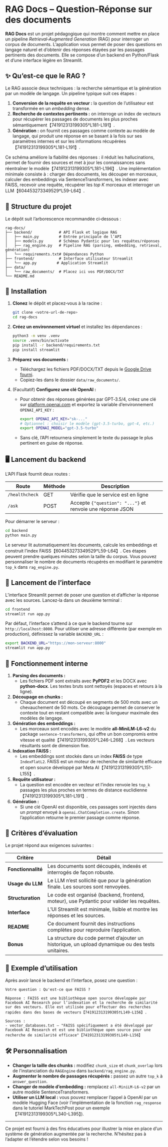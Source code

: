 # RAG Docs – Question‐Réponse sur des documents

**RAG Docs** est un projet pédagogique qui montre comment mettre en place un
pipeline *Retrieval‑Augmented Generation* (RAG) pour interroger un
corpus de documents.  L’application vous permet de poser des
questions en langage naturel et d’obtenir des réponses étayées par
les passages pertinents des documents.  Elle se compose d’un
backend en Python/Flask et d’une interface légère en Streamlit.

## ✨ Qu’est‑ce que le RAG ?

Le RAG associe deux techniques : la recherche sémantique et la
génération par un modèle de langage.  Un pipeline typique suit ces
étapes :

1. **Conversion de la requête en vecteur :** la question de
   l’utilisateur est transformée en un *embedding* dense.
2. **Recherche de contextes pertinents :** on interroge un index de
   vecteurs pour récupérer les passages de documents les plus proches
   sémantiquement【741912313199305†L181-L191】.
3. **Génération :** on fournit ces passages comme contexte au modèle de
   langage, qui produit une réponse en se basant à la fois sur ses
   paramètres internes et sur les informations récupérées【741912313199305†L181-L191】.

Ce schéma améliore la fiabilité des réponses : il réduit les
hallucinations, permet de fournir des sources et met à jour les
connaissances sans réentraîner le modèle【741912313199305†L181-L196】.  Une
implémentation minimale consiste à : charger des documents, les
découper en morceaux, calculer des embeddings via
SentenceTransformers, les indexer avec FAISS, recevoir une requête,
récupérer les *top K* morceaux et interroger un LLM【604453273349529†L59-L64】.

## 📁 Structure du projet

Le dépôt suit l’arborescence recommandée ci‑dessous :

```text
rag-docs/
├── backend/            # API Flask et logique RAG
│   ├── main.py         # Entrée principale de l’API
│   ├── models.py       # Schémas Pydantic pour les requêtes/réponses
│   ├── rag_engine.py   # Pipeline RAG (parsing, embedding, retrieval, génération)
│   └── requirements.txt# Dépendances Python
├── frontend/           # Interface utilisateur Streamlit
│   └── app.py         # Application Streamlit
├── data/
│   └── raw_documents/  # Placez ici vos PDF/DOCX/TXT
└── README.md
```

## 🚀 Installation

1. **Clonez** le dépôt et placez‑vous à la racine :

   ```bash
   git clone <votre‑url‑de‑repo>
   cd rag-docs
   ```

2. **Créez un environnement virtuel** et installez les dépendances :

   ```bash
   python3 -m venv .venv
   source .venv/bin/activate
   pip install -r backend/requirements.txt
   pip install streamlit
   ```

3. **Préparez vos documents :**

   - Téléchargez les fichiers PDF/DOCX/TXT depuis le [Google Drive fourni](https://drive.google.com/drive/folders/1Mt0Z4yLhOfeDo-1sQMb5IpX-__QwcV-h?usp=sharing).
   - Copiez-les dans le dossier `data/raw_documents/`.

4. (Facultatif) **Configurez une clé OpenAI :**

   - Pour obtenir des réponses générées par GPT‑3.5/4, créez une clé sur
     [platform.openai.com](https://platform.openai.com/) et exportez la variable
     d’environnement `OPENAI_API_KEY` :

     ```bash
     export OPENAI_API_KEY="sk-..."
     # Optionnel : choisir le modèle (gpt-3.5-turbo, gpt-4, etc.)
     export OPENAI_MODEL="gpt-3.5-turbo"
     ```

   - Sans clé, l’API retournera simplement le texte du passage le plus
     pertinent en guise de réponse.

## 🖥️ Lancement du backend

L’API Flask fournit deux routes :

| Route            | Méthode | Description                                  |
|------------------|---------|----------------------------------------------|
| `/healthcheck`   | GET     | Vérifie que le service est en ligne          |
| `/ask`           | POST    | Accepte `{"question": "..."}` et renvoie une réponse JSON |

Pour démarrer le serveur :

```bash
cd backend
python main.py
```

Le serveur lit automatiquement les documents, calcule les embeddings
et construit l’index FAISS【604453273349529†L59-L64】.  Ces étapes peuvent prendre
quelques minutes selon la taille du corpus.  Vous pouvez personnaliser
le nombre de documents récupérés en modifiant le paramètre `top_k`
dans `rag_engine.py`.

## 💬 Lancement de l’interface

L’interface Streamlit permet de poser une question et d’afficher la
réponse avec les sources.  Lancez‑la dans un deuxième terminal :

```bash
cd frontend
streamlit run app.py
```

Par défaut, l’interface s’attend à ce que le backend tourne sur
`http://localhost:8000`.  Pour utiliser une adresse différente (par
exemple en production), définissez la variable `BACKEND_URL` :

```bash
export BACKEND_URL="https://mon-serveur:8000"
streamlit run app.py
```

## 🧪 Fonctionnement interne

1. **Parsing des documents :**
   - Les fichiers PDF sont extraits avec **PyPDF2** et les DOCX avec
     **python‑docx**.  Les textes bruts sont nettoyés (espaces et
     retours à la ligne).
2. **Découpage en chunks :**
   - Chaque document est découpé en segments de 500 mots avec un
     chevauchement de 50 mots.  Ce découpage permet de conserver le
     contexte tout en restant compatible avec la longueur maximale des
     modèles de langage.
3. **Génération des embeddings :**
   - Les morceaux sont encodés avec le modèle **all‑MiniLM‑L6‑v2** du
     package `sentence-transformers`, qui offre un bon compromis entre
     vitesse et qualité【741912313199305†L246-L268】.  Les vecteurs
     résultants sont de dimension fixe.
4. **Indexation FAISS :**
   - Les embeddings sont stockés dans un index **FAISS** de type
     `IndexFlatL2`.  FAISS est un moteur de recherche de similarité
     efficace et open source développé par Meta AI【741912313199305†L151-L155】.
5. **Requête utilisateur :**
   - La question est encodée en vecteur et l’index renvoie les `top_k`
     passages les plus proches en termes de distance euclidienne【741912313199305†L181-L191】.
6. **Génération :**
   - Si une clé OpenAI est disponible, ces passages sont injectés dans
     un *prompt* envoyé à `openai.ChatCompletion.create`.  Sinon
     l’application retourne le premier passage comme réponse.

## 🧠 Critères d’évaluation

Le projet répond aux exigences suivantes :

| Critère              | Détail                                                               |
|----------------------|----------------------------------------------------------------------|
| **Fonctionnalité**   | Les documents sont découpés, indexés et interrogés de façon robuste. |
| **Usage du LLM**     | Le LLM n’est sollicité que pour la génération finale. Les sources sont renvoyées. |
| **Structuration**    | Le code est organisé (backend, frontend, moteur), use Pydantic pour valider les requêtes. |
| **Interface**        | L’UI Streamlit est minimale, lisible et montre les réponses et les sources. |
| **README**           | Ce document fournit des instructions complètes pour reproduire l’application. |
| **Bonus**            | La structure du code permet d’ajouter un historique, un upload dynamique ou des tests unitaires. |

## 🧪 Exemple d’utilisation

Après avoir lancé le backend et l’interface, posez une question :

```text
Votre question : Qu'est‑ce que FAISS ?

Réponse : FAISS est une bibliothèque open source développée par Facebook AI Research pour l’indexation et la recherche de similarité sur des vecteurs. Elle est utilisée pour effectuer des recherches rapides dans des bases de vecteurs【741912313199305†L149-L156】.

Sources :
- vector_databases.txt – "FAISS spécifiquement a été développé par Facebook AI Research et est une bibliothèque open source pour une recherche de similarité efficace"【741912313199305†L149-L156】
```

## 🛠️ Personnalisation

* **Changer la taille des chunks :** modifiez `chunk_size` et
  `chunk_overlap` lors de l’instanciation du `RAGEngine` dans
  `backend/rag_engine.py`.
* **Augmenter le nombre de passages récupérés :** passez un autre
  `top_k` à `answer_question`.
* **Changer de modèle d’embedding :** remplacez
  `all-MiniLM-L6-v2` par un autre modèle SentenceTransformers.
* **Utiliser un LLM local :** vous pouvez remplacer l’appel à OpenAI
  par un modèle Hugging Face (voir l’implémentation de la fonction
  `rag_response` dans le tutoriel MarkTechPost pour un exemple【741912313199305†L340-L395】).

---

Ce projet est fourni à des fins éducatives pour illustrer la mise en
place d’un système de génération augmentée par la recherche.  N’hésitez
pas à l’adapter et l’étendre selon vos besoins !